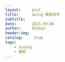 ```yaml
---
layout:     post
title:      awing 模板改写
subtitle:   
date:       2021-09-08
author:     953max
header-img: 
catalog: 	 true
tags:
    - acwing
    - 模板
---
```




